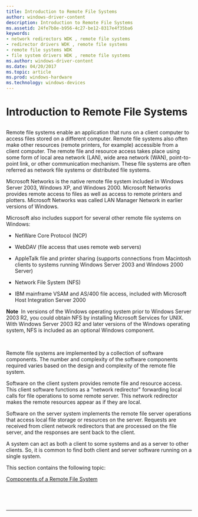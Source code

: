 ```yaml
---
title: Introduction to Remote File Systems
author: windows-driver-content
description: Introduction to Remote File Systems
ms.assetid: 24fe7b8e-b956-4c27-be12-8317e4f35ba6
keywords:
- network redirectors WDK , remote file systems
- redirector drivers WDK , remote file systems
- remote file systems WDK
- file system drivers WDK , remote file systems
ms.author: windows-driver-content
ms.date: 04/20/2017
ms.topic: article
ms.prod: windows-hardware
ms.technology: windows-devices
---
```


# Introduction to Remote File Systems


## <span id="ddk_introduction_to_remote_file_systems_if"></span><span id="DDK_INTRODUCTION_TO_REMOTE_FILE_SYSTEMS_IF"></span>


Remote file systems enable an application that runs on a client computer to access files stored on a different computer. Remote file systems also often make other resources (remote printers, for example) accessible from a client computer. The remote file and resource access takes place using some form of local area network (LAN), wide area network (WAN), point-to-point link, or other communication mechanism. These file systems are often referred as network file systems or distributed file systems.

Microsoft Networks is the native remote file system included in Windows Server 2003, Windows XP, and Windows 2000. Microsoft Networks provides remote access to files as well as access to remote printers and plotters. Microsoft Networks was called LAN Manager Network in earlier versions of Windows.

Microsoft also includes support for several other remote file systems on Windows:

-   NetWare Core Protocol (NCP)

-   WebDAV (file access that uses remote web servers)

-   AppleTalk file and printer sharing (supports connections from Macintosh clients to systems running Windows Server 2003 and Windows 2000 Server)

-   Network File System (NFS)

-   IBM mainframe VSAM and AS/400 file access, included with Microsoft Host Integration Server 2000

**Note**  In versions of the Windows operating system prior to Windows Server 2003 R2, you could obtain NFS by installing Microsoft Services for UNIX. With Windows Server 2003 R2 and later versions of the Windows operating system, NFS is included as an optional Windows component.

 

Remote file systems are implemented by a collection of software components. The number and complexity of the software components required varies based on the design and complexity of the remote file system.

Software on the client system provides remote file and resource access. This client software functions as a "network redirector" forwarding local calls for file operations to some remote server. This network redirector makes the remote resources appear as if they are local.

Software on the server system implements the remote file server operations that access local file storage or resources on the server. Requests are received from client network redirectors that are processed on the file server, and the responses are sent back to the client.

A system can act as both a client to some systems and as a server to other clients. So, it is common to find both client and server software running on a single system.

This section contains the following topic:

[Components of a Remote File System](components-of-a-remote-file-system.md)

 

 


--------------------



